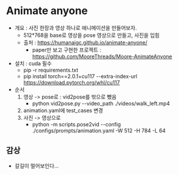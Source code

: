 
# Animate anyone

- 개요 : 사진 한장과 영상 하나로 애니메이션을 만들어보자.
  - 512*768을 base로 영상을 pose 영상으로 만들고, 사진을 입힘
  - 출처 : <https://humanaigc.github.io/animate-anyone/>
    - paper만 보고 구현한 프로젝트 : <https://github.com/MooreThreads/Moore-AnimateAnyone>
- 설치 : cuda 필수
  - pip -r requirements.txt
  - pip install torch==2.0.1+cu117 --extra-index-url https://download.pytorch.org/whl/cu117
- 순서
  1. 영상 -> pose로 : vid2pose를 밖으로 뺐음
      - python vid2pose.py --video_path ./videos/walk_left.mp4
  2. animation.yaml에 test_cases 변경
  3. 사진 -> 영상으로
      - python -m scripts.pose2vid --config ./configs/prompts/animation.yaml -W 512 -H 784 -L 64

## 감상

- 갈길이 멀어보인다...